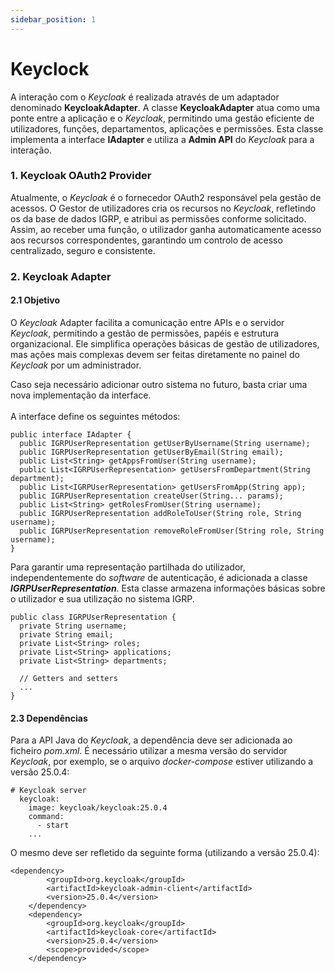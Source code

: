 ```yaml
---
sidebar_position: 1
---
```


# Keyclock

A interação com o _Keycloak_ é realizada através de um adaptador denominado **KeycloakAdapter**. A classe **KeycloakAdapter** atua como uma ponte entre a aplicação e o _Keycloak_, permitindo uma gestão eficiente de utilizadores, funções, departamentos, aplicações e permissões. Esta classe implementa a interface **IAdapter** e utiliza a **Admin API** do _Keycloak_ para a interação.

### 1. Keycloak OAuth2 Provider
Atualmente, o _Keycloak_ é o fornecedor OAuth2 responsável pela gestão de acessos. O Gestor de utilizadores cria os recursos no _Keycloak_, refletindo os da base de dados IGRP, e atribui as permissões conforme solicitado. Assim, ao receber uma função, o utilizador ganha automaticamente acesso aos recursos correspondentes, garantindo um controlo de acesso centralizado, seguro e consistente.

### 2. Keycloak Adapter
#### 2.1 Objetivo
O _Keycloak_ Adapter facilita a comunicação entre APIs e o servidor _Keycloak_, permitindo a gestão de permissões, papéis e estrutura organizacional. Ele simplifica operações básicas de gestão de utilizadores, mas ações mais complexas devem ser feitas diretamente no painel do _Keycloak_ por um administrador.

Caso seja necessário adicionar outro sistema no futuro, basta criar uma nova implementação da interface.<br></br>
A interface define os seguintes métodos:
```
public interface IAdapter {
  public IGRPUserRepresentation getUserByUsername(String username);
  public IGRPUserRepresentation getUserByEmail(String email);
  public List<String> getAppsFromUser(String username);
  public List<IGRPUserRepresentation> getUsersFromDepartment(String department);
  public List<IGRPUserRepresentation> getUsersFromApp(String app);
  public IGRPUserRepresentation createUser(String... params); 
  public List<String> getRolesFromUser(String username);
  public IGRPUserRepresentation addRoleToUser(String role, String username);
  public IGRPUserRepresentation removeRoleFromUser(String role, String username);
}
```
Para garantir uma representação partilhada do utilizador, independentemente do _software_ de autenticação, é adicionada a classe **_IGRPUserRepresentation_**. Esta classe armazena informações básicas sobre o utilizador e sua utilização no sistema IGRP.
```
public class IGRPUserRepresentation {
  private String username;
  private String email; 
  private List<String> roles; 
  private List<String> applications;
  private List<String> departments;

  // Getters and setters
  ...
}
```
#### 2.3 Dependências
Para a API Java do _Keycloak_, a dependência deve ser adicionada ao ficheiro _pom.xml_. É necessário utilizar a mesma versão do servidor _Keycloak_, por exemplo, se o arquivo _docker-compose_ estiver utilizando a versão 25.0.4:
```
# Keycloak server 
  keycloak:
    image: keycloak/keycloak:25.0.4
    command: 
      - start
    ...
```
O mesmo deve ser refletido da seguinte forma (utilizando a versão 25.0.4):
```
<dependency>
        <groupId>org.keycloak</groupId>
        <artifactId>keycloak-admin-client</artifactId>
        <version>25.0.4</version>
    </dependency>
    <dependency>
        <groupId>org.keycloak</groupId>
        <artifactId>keycloak-core</artifactId>
        <version>25.0.4</version>
        <scope>provided</scope>
    </dependency>
```
